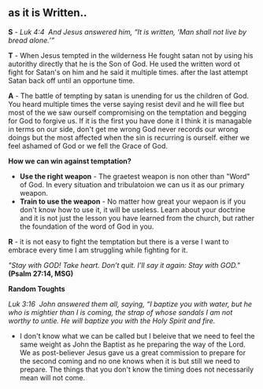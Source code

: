 ## as it is Written..

__S__ - _Luk 4:4  And Jesus answered him, “It is written, ‘Man shall not live by bread alone.’”_ 

__T__ - When Jesus tempted in the wilderness He fought satan not by using his autorithy directly that he is the Son of God. He used the written word ot fight for Satan's on him and he said it multiple times. after the last attempt Satan back off until an opportune time.

__A__ - The battle of tempting by satan is unending for us the children of God. You heard multiple times the verse saying resist devil and he will flee but most of the we saw ourself compromising on the temptation and begging for God to forgive us. If it is the first you have done it I think it is managable in terms on our side, don't get me wrong God never records our wrong doings but the most affected when the sin is recurring is ourself. either we feel ashamed of God or we fell the Grace of God.

__How we can win against temptation?__

- __Use the right weapon__ - The graetest weapon is non other than "Word" of God. In every situation and tribulatoion we can us it as our primary weapon.
- __Train to use the weapon__ - No matter how great your wepaon is if you don't know how to use it, it will be useless. Learn about your doctrine and it is not just the lesson you have learned from the church, but rather the foundation of the word of God in you.

__R__ - it is not easy to fight the temptation but there is a verse I want to embrace every time I am struggling while fighting for it.

_"Stay with GOD! Take heart. Don’t quit._
_I’ll say it again: Stay with GOD."_
__(Psalm 27:14, MSG)__



__Random Toughts__

_Luk 3:16  John answered them all, saying, “I baptize you with water, but he who is mightier than I is coming, the strap of whose sandals I am not worthy to untie. He will baptize you with the Holy Spirit and fire._
- I don't know what we can be called but I beleive that we need to feel the same weight as John the Baptist as he preparing the way of the Lord. We as post-believer Jesus gave us a great commission to prepare for the second coming and no one knows when it is but still we need to prepare. The things that you don't know the timing does not necessarily mean will not come. 

